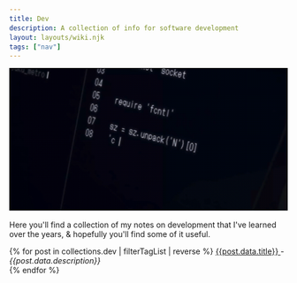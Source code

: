 ```yaml
---
title: Dev
description: A collection of info for software development
layout: layouts/wiki.njk
tags: ["nav"]
---
```


![Zankyou no Terror programming gif](/static/img/fcntl_code.gif)

Here you'll find a collection of my notes on development that I've learned over the years, & hopefully you'll find some of it useful.

{% for post in collections.dev | filterTagList | reverse %}
  <a href={{post.url}}> {{post.data.title}} </a> - <cite> {{post.data.description}} </cite>
  <br/>
{% endfor %}
